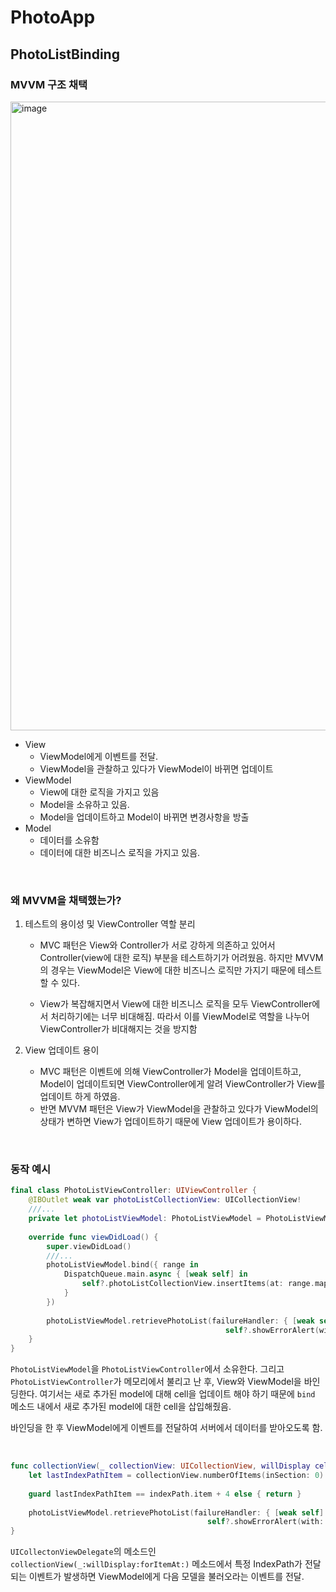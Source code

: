 # PhotoApp

## PhotoListBinding

### MVVM 구조 채택

<img width="1006" alt="image" src="https://user-images.githubusercontent.com/37682858/104054787-138fd300-5231-11eb-82e6-6462c3068593.png">

* View
  * ViewModel에게 이벤트를 전달. 
  * ViewModel을 관찰하고 있다가 ViewModel이 바뀌면 업데이트
* ViewModel
  * View에 대한 로직을 가지고 있음
  * Model을 소유하고 있음.
  * Model을 업데이트하고 Model이 바뀌면 변경사항을 방출
* Model
  * 데이터를 소유함
  * 데이터에 대한 비즈니스 로직을 가지고 있음.

<br>

### 왜 MVVM을 채택했는가?

1. 테스트의 용이성 및 ViewController 역할 분리

   * MVC 패턴은 View와 Controller가 서로 강하게 의존하고 있어서 Controller(view에 대한 로직) 부분을 테스트하기가 어려웠음. 하지만 MVVM의 경우는 ViewModel은 View에 대한 비즈니스 로직만 가지기 때문에 테스트할 수 있다.

   * View가 복잡해지면서 View에 대한 비즈니스 로직을 모두 ViewController에서 처리하기에는 너무 비대해짐. 따라서 이를 ViewModel로 역할을 나누어 ViewController가 비대해지는 것을 방지함

2. View 업데이트 용이

   * MVC 패턴은 이벤트에 의해 ViewController가 Model을 업데이트하고, Model이 업데이트되면 ViewController에게 알려 ViewController가 View를 업데이트 하게 하였음.
   * 반면 MVVM 패턴은 View가 ViewModel을 관찰하고 있다가 ViewModel의 상태가 변하면 View가 업데이트하기 때문에 View 업데이트가 용이하다.

<br>

### 동작 예시

``` swift
final class PhotoListViewController: UIViewController {
    @IBOutlet weak var photoListCollectionView: UICollectionView!
    ///...
    private let photoListViewModel: PhotoListViewModel = PhotoListViewModel()
    
    override func viewDidLoad() {
        super.viewDidLoad()
      	///...
        photoListViewModel.bind({ range in
            DispatchQueue.main.async { [weak self] in
                self?.photoListCollectionView.insertItems(at: range.map { IndexPath(item: $0, section: 0)})
            }
        })
        
        photoListViewModel.retrievePhotoList(failureHandler: { [weak self] in
                                                self?.showErrorAlert(with: $0.message)})
    }
}
```

`PhotoListViewModel`을 `PhotoListViewController`에서 소유한다. 그리고 `PhotoListViewController`가 메모리에서 불리고 난 후, View와 ViewModel을 바인딩한다. 여기서는 새로 추가된 model에 대해 cell을 업데이트 해야 하기 때문에 `bind` 메소드 내에서 새로 추가된 model에 대한 cell을 삽입해줬음.

바인딩을 한 후 ViewModel에게 이벤트를 전달하여 서버에서 데이터를 받아오도록 함.

<br>

``` swift
func collectionView(_ collectionView: UICollectionView, willDisplay cell: UICollectionViewCell, forItemAt indexPath: IndexPath) {
    let lastIndexPathItem = collectionView.numberOfItems(inSection: 0)
    
    guard lastIndexPathItem == indexPath.item + 4 else { return }
    
    photoListViewModel.retrievePhotoList(failureHandler: { [weak self] in
                                            self?.showErrorAlert(with: $0.message)})
}
```

`UICollectonViewDelegate`의 메소드인 `collectionView(_:willDisplay:forItemAt:)` 메소드에서 특정 IndexPath가 전달되는 이벤트가 발생하면 ViewModel에게 다음 모델을 불러오라는 이벤트를 전달.